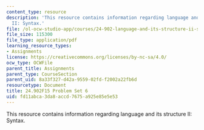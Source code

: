 ```yaml
---
content_type: resource
description: 'This resource contains information regarding language and its structure
  II: Syntax.'
file: /ol-ocw-studio-app/courses/24-902-language-and-its-structure-ii-syntax-fall-2015/fd11abca3da8accd7675a925e85e5e53_MIT24_902F15_ProblemSet6.pdf
file_size: 115300
file_type: application/pdf
learning_resource_types:
- Assignments
license: https://creativecommons.org/licenses/by-nc-sa/4.0/
ocw_type: OCWFile
parent_title: Assignments
parent_type: CourseSection
parent_uid: 8a33f327-d42a-9559-02fd-f2002a22fb6d
resourcetype: Document
title: 24.902F15 Problem Set 6
uid: fd11abca-3da8-accd-7675-a925e85e5e53
---
```

This resource contains information regarding language and its structure II: Syntax.